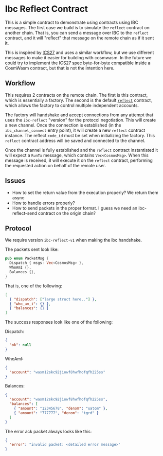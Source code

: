 # Ibc Reflect Contract

This is a simple contract to demonstrate using contracts using IBC messages. The
first case we build is to simulate the `reflect` contract on another chain. That
is, you can send a message over IBC to the `reflect` contract, and it will
"reflect" that message on the remote chain as if it sent it.

This is inspired by
[ICS27](https://github.com/chainapsis/cosmos-sdk-interchain-account/tree/master/x/ibc-account/spec)
and uses a similar workflow, but we use different messages to make it easier for
building with cosmwasm. In the future we could try to implement the ICS27 spec
byte-for-byte compatible inside a CosmWasm contract, but that is not the
intention here.

## Workflow

This requires 2 contracts on the remote chain. The first is this contract, which
is essentially a factory. The second is the default [`reflect`](../reflect)
contract, which allows the factory to control multiple independent accounts.

The factory will handshake and accept connections from any attempt that uses the
`ibc-reflect` "version" for the protocol negotiation. This will create a new
channel. Once the connection is established (in the `ibc_channel_connect` entry
point), it will create a new `reflect` contract instance. The reflect `code_id`
must be set when initializing the factory. This `reflect` contract address will
be saved and connected to the channel.

Once the channel is fully established and the `reflect` contract instantiated it
will expect a `RunTx` message, which contains `Vec<CosmosMsg>`. When this
message is received, it will execute it on the `reflect` contract, performing
the requested action on behalf of the remote user.

## Issues

- How to set the return value from the execution properly? We return them async
- How to handle errors properly?
- How to send packets in the proper format. I guess we need an ibc-reflect-send
  contract on the origin chain?

## Protocol

We require version `ibc-reflect-v1` when making the ibc handshake.

The packets sent look like:

```rust
pub enum PacketMsg {
  Dispatch { msgs: Vec<CosmosMsg> },
  WhoAmI {},
  Balances {},
}
```

That is, one of the following:

```json
[
  { "dispatch": ["large struct here.."] },
  { "who_am_i": {} },
  { "balances": {} }
]
```

The success responses look like one of the following:

Dispatch:

```json
{
  "ok": null
}
```

WhoAmI:

```json
{
  "account": "wasm12skc92jiowf8hwfhofqfh225ss"
}
```

Balances:

```json
{
  "account": "wasm12skc92jiowf8hwfhofqfh225ss",
  "balances": [
    { "amount": "12345678", "denom": "uatom" },
    { "amount": "777777", "denom": "tgrd" }
  ]
}
```

The error ack packet always looks like this:

```json
{
  "error": "invalid packet: <detailed error message>"
}
```
